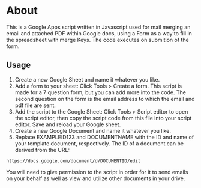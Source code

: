 # About

This is a Google Apps script written in Javascript used for mail merging an email and attached PDF within Google docs, using a Form as a way to fill in the spreadsheet with merge Keys. The code executes on submition of the form.

## Usage
1. Create a new Google Sheet and name it whatever you like.
2. Add a form to your sheet: Click Tools > Create a form. This script is made for a 7 question form, but you can add more into the code. The second question on the form is the email address to which the email and pdf file are sent.
3. Add the script to the Google Sheet: Click Tools > Script editor to open the script editor, then copy the script code from this file into your script editor. Save and reload your Google sheet.
4. Create a new Google Document and name it whatever you like.
5. Replace EXAMPLEID123 and DOCUMENTNAME with the ID and name of your template document, respectively. The ID of a document can be derived from the URL:
```
https://docs.google.com/document/d/DOCUMENTID/edit
```
You will need to give permission to the script in order for it to send emails on your behalf as well as view and utilize other documents in your drive.
